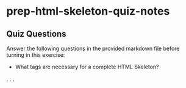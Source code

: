# prep-html-skeleton-quiz-notes

## Quiz Questions

Answer the following questions in the provided markdown file before turning in this exercise:

- What tags are necessary for a complete HTML Skeleton?
<!DOCTYPE>, <html>, <head>, <title>, <body>

- What type of content belongs within the `<head>` of an HTML document?
  Meta information, such as character set, style , title, links to other files, scripts/behaviors, etc

- What type of content belongs within the `<body>` of an HTML document?
  The contents of an html document. Texts, images, links, tables, lists, paragraphs etc.

- Where must the `DOCTYPE` declaration appear in a valid HTML document?
  First thing

## Notes

All student notes should be written here.

How to write `Code Examples` in markdown

for JS:

```javascript
const data = 'Howdy';
```

for HTML:

```html
<div>
  <p>This is text content</p>
</div>
```

for CSS:

```css
div {
  width: 100%;
}
```
